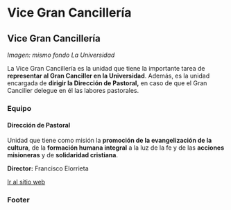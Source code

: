 # Vice Gran Cancillería

## Vice Gran Cancillería

_Imagen: mismo fondo La Universidad_

La Vice Gran Cancillería es la unidad que tiene la importante tarea de **representar al Gran Canciller en la Universidad**. Además, es la unidad encargada de **dirigir la Dirección de Pastoral,** en caso de que el Gran Canciller delegue en él las labores pastorales.

### Equipo

#### Dirección de Pastoral

Unidad que tiene como misión la **promoción de la evangelización de la cultura**, de la **formación humana integral** a la luz de la fe y de las **acciones misioneras** y de **solidaridad cristiana**.

**Director:** Francisco Elorrieta

[Ir al sitio web](http://pastoral.uc.cl)

### Footer

